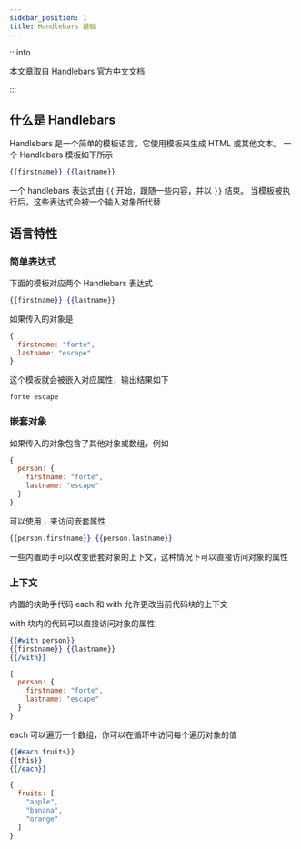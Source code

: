 ```yaml
---
sidebar_position: 1
title: Handlebars 基础
---
```


:::info

本文章取自 [Handlebars 官方中文文档](https://handlebarsjs.com/zh/guide/)

:::

## 什么是 Handlebars

Handlebars 是一个简单的模板语言，它使用模板来生成 HTML 或其他文本。
一个 Handlebars 模板如下所示

```handlebars
{{firstname}} {{lastname}}
```

一个 handlebars 表达式由 `{{` 开始，跟随一些内容，并以 `}}` 结束。
当模板被执行后，这些表达式会被一个输入对象所代替

## 语言特性

### 简单表达式

下面的模板对应两个 Handlebars 表达式

```handlebars
{{firstname}} {{lastname}}
```

如果传入的对象是

```js
{
  firstname: "forte",
  lastname: "escape"
}
```

这个模板就会被嵌入对应属性，输出结果如下

```plain
forte escape
```

### 嵌套对象

如果传入的对象包含了其他对象或数组，例如

```js
{
  person: {
    firstname: "forte",
    lastname: "escape"
  }
}
```

可以使用 `.` 来访问嵌套属性

```handlebars
{{person.firstname}} {{person.lastname}}
```

一些内置助手可以改变嵌套对象的上下文，这种情况下可以直接访问对象的属性

### 上下文

内置的块助手代码 each 和 with 允许更改当前代码块的上下文

with 块内的代码可以直接访问对象的属性

```handlebars
{{#with person}}
{{firstname}} {{lastname}}
{{/with}}
```

```js
{
  person: {
    firstname: "forte",
    lastname: "escape"
  }
}
```

each 可以遍历一个数组，你可以在循环中访问每个遍历对象的值

```handlebars
{{#each fruits}}
{{this}}
{{/each}}
```

```js
{
  fruits: [
    "apple",
    "banana",
    "orange"
  ]
}
```
